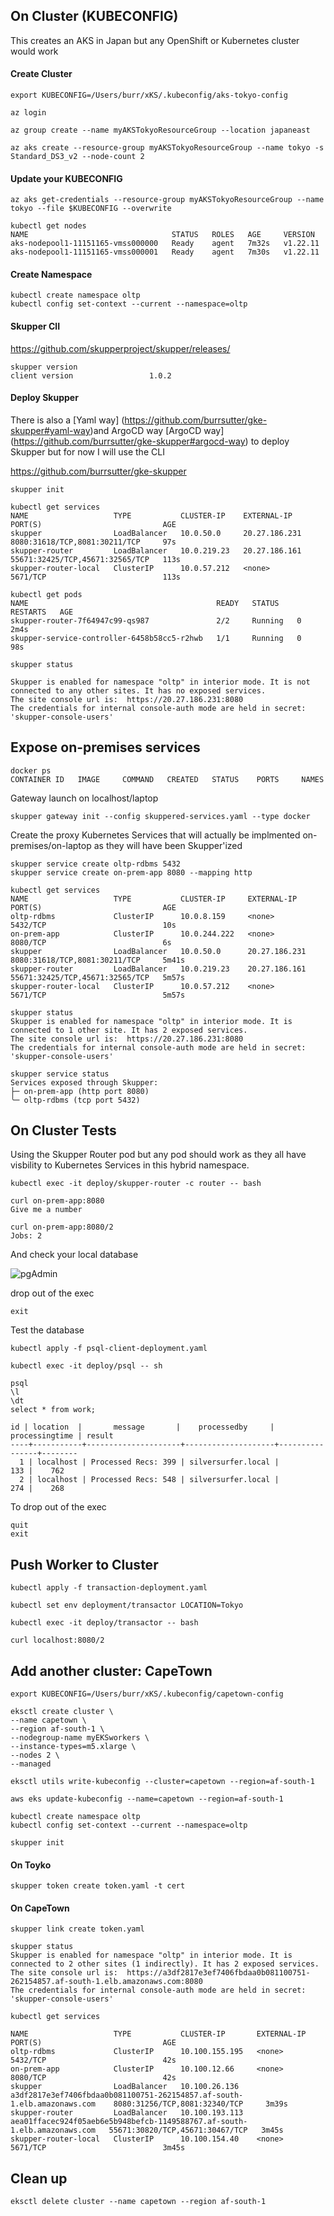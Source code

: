 ## On Cluster (KUBECONFIG)

This creates an AKS in Japan but any OpenShift or Kubernetes cluster would work

#### Create Cluster

```
export KUBECONFIG=/Users/burr/xKS/.kubeconfig/aks-tokyo-config

az login

az group create --name myAKSTokyoResourceGroup --location japaneast

az aks create --resource-group myAKSTokyoResourceGroup --name tokyo -s Standard_DS3_v2 --node-count 2
```

#### Update your KUBECONFIG

```
az aks get-credentials --resource-group myAKSTokyoResourceGroup --name tokyo --file $KUBECONFIG --overwrite
```

```
kubectl get nodes
NAME                                STATUS   ROLES   AGE     VERSION
aks-nodepool1-11151165-vmss000000   Ready    agent   7m32s   v1.22.11
aks-nodepool1-11151165-vmss000001   Ready    agent   7m30s   v1.22.11
```

#### Create Namespace

```
kubectl create namespace oltp
kubectl config set-context --current --namespace=oltp
```

#### Skupper ClI 

https://github.com/skupperproject/skupper/releases/

```
skupper version
client version                 1.0.2
```

#### Deploy Skupper

There is also a [Yaml way] (https://github.com/burrsutter/gke-skupper#yaml-way)and ArgoCD way [ArgoCD way] (https://github.com/burrsutter/gke-skupper#argocd-way) to deploy Skupper but for now I will use the CLI

https://github.com/burrsutter/gke-skupper



```
skupper init
```

```
kubectl get services
NAME                   TYPE           CLUSTER-IP    EXTERNAL-IP     PORT(S)                           AGE
skupper                LoadBalancer   10.0.50.0     20.27.186.231   8080:31618/TCP,8081:30211/TCP     97s
skupper-router         LoadBalancer   10.0.219.23   20.27.186.161   55671:32425/TCP,45671:32565/TCP   113s
skupper-router-local   ClusterIP      10.0.57.212   <none>          5671/TCP                          113s
```

```
kubectl get pods
NAME                                          READY   STATUS    RESTARTS   AGE
skupper-router-7f64947c99-qs987               2/2     Running   0          2m4s
skupper-service-controller-6458b58cc5-r2hwb   1/1     Running   0          98s
```

```
skupper status
```

```
Skupper is enabled for namespace "oltp" in interior mode. It is not connected to any other sites. It has no exposed services.
The site console url is:  https://20.27.186.231:8080
The credentials for internal console-auth mode are held in secret: 'skupper-console-users'
```

## Expose on-premises services

```
docker ps
CONTAINER ID   IMAGE     COMMAND   CREATED   STATUS    PORTS     NAMES
```

Gateway launch on localhost/laptop

```
skupper gateway init --config skuppered-services.yaml --type docker 
```

Create the proxy Kubernetes Services that will actually be implmented on-premises/on-laptop as they will have been Skupper'ized

```
skupper service create oltp-rdbms 5432
skupper service create on-prem-app 8080 --mapping http
```

```
kubectl get services
NAME                   TYPE           CLUSTER-IP     EXTERNAL-IP     PORT(S)                           AGE
oltp-rdbms             ClusterIP      10.0.8.159     <none>          5432/TCP                          10s
on-prem-app            ClusterIP      10.0.244.222   <none>          8080/TCP                          6s
skupper                LoadBalancer   10.0.50.0      20.27.186.231   8080:31618/TCP,8081:30211/TCP     5m41s
skupper-router         LoadBalancer   10.0.219.23    20.27.186.161   55671:32425/TCP,45671:32565/TCP   5m57s
skupper-router-local   ClusterIP      10.0.57.212    <none>          5671/TCP                          5m57s
```

```
skupper status
Skupper is enabled for namespace "oltp" in interior mode. It is connected to 1 other site. It has 2 exposed services.
The site console url is:  https://20.27.186.231:8080
The credentials for internal console-auth mode are held in secret: 'skupper-console-users'
```

```
skupper service status
Services exposed through Skupper:
├─ on-prem-app (http port 8080)
╰─ oltp-rdbms (tcp port 5432)
```

## On Cluster Tests

Using the Skupper Router pod but any pod should work as they all have visbility to Kubernetes Services in this hybrid namespace.

```
kubectl exec -it deploy/skupper-router -c router -- bash
```

```
curl on-prem-app:8080
Give me a number
```

```
curl on-prem-app:8080/2
Jobs: 2
```

And check your local database

![pgAdmin](images/pgadmin-1.png)

drop out of the exec

```
exit
```

Test the database

```
kubectl apply -f psql-client-deployment.yaml
```

```
kubectl exec -it deploy/psql -- sh
```

```
psql
\l
\dt
select * from work;
```

```
id | location  |       message       |    processedby     | processingtime | result
----+-----------+---------------------+--------------------+----------------+--------
  1 | localhost | Processed Recs: 399 | silversurfer.local |            133 |    762
  2 | localhost | Processed Recs: 548 | silversurfer.local |            274 |    268
```


To drop out of the exec

```
quit
exit
```

## Push Worker to Cluster

```
kubectl apply -f transaction-deployment.yaml
```

```
kubectl set env deployment/transactor LOCATION=Tokyo 
```

```
kubectl exec -it deploy/transactor -- bash 
```

```
curl localhost:8080/2
```

## Add another cluster: CapeTown

```
export KUBECONFIG=/Users/burr/xKS/.kubeconfig/capetown-config

eksctl create cluster \
--name capetown \
--region af-south-1 \
--nodegroup-name myEKSworkers \
--instance-types=m5.xlarge \
--nodes 2 \
--managed
```

```
eksctl utils write-kubeconfig --cluster=capetown --region=af-south-1

aws eks update-kubeconfig --name=capetown --region=af-south-1
```

```
kubectl create namespace oltp
kubectl config set-context --current --namespace=oltp
```

```
skupper init
```

#### On Toyko

```
skupper token create token.yaml -t cert
```

#### On CapeTown

```
skupper link create token.yaml
```

```
skupper status
Skupper is enabled for namespace "oltp" in interior mode. It is connected to 2 other sites (1 indirectly). It has 2 exposed services.
The site console url is:  https://a3df2817e3ef7406fbdaa0b081100751-262154857.af-south-1.elb.amazonaws.com:8080
The credentials for internal console-auth mode are held in secret: 'skupper-console-users'
```

```
kubectl get services
```

```
NAME                   TYPE           CLUSTER-IP       EXTERNAL-IP                                                                PORT(S)                           AGE
oltp-rdbms             ClusterIP      10.100.155.195   <none>                                                                     5432/TCP                          42s
on-prem-app            ClusterIP      10.100.12.66     <none>                                                                     8080/TCP                          42s
skupper                LoadBalancer   10.100.26.136    a3df2817e3ef7406fbdaa0b081100751-262154857.af-south-1.elb.amazonaws.com    8080:31256/TCP,8081:32340/TCP     3m39s
skupper-router         LoadBalancer   10.100.193.113   aea01ffacec924f05aeb6e5b948befcb-1149588767.af-south-1.elb.amazonaws.com   55671:30820/TCP,45671:30467/TCP   3m45s
skupper-router-local   ClusterIP      10.100.154.40    <none>                                                                     5671/TCP                          3m45s
```



## Clean up

```
eksctl delete cluster --name capetown --region af-south-1
```
